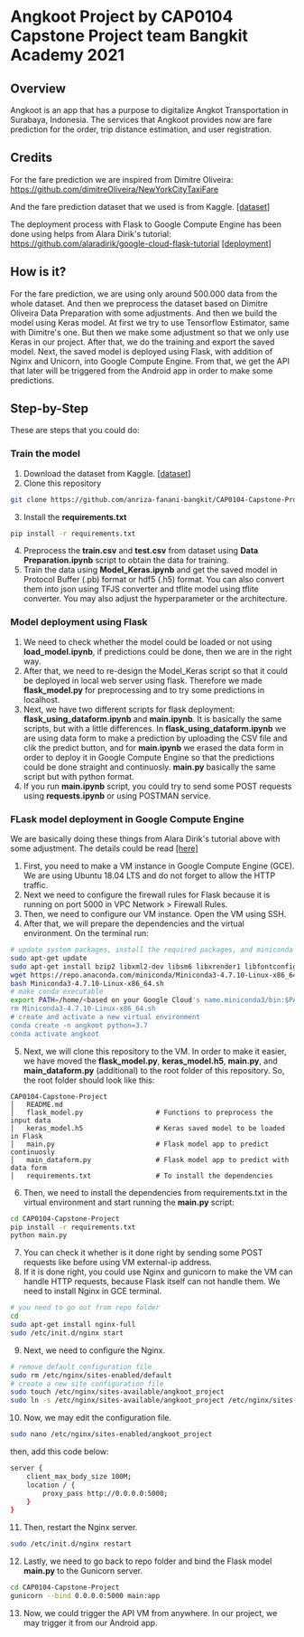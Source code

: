 # Angkoot Project by CAP0104 Capstone Project team Bangkit Academy 2021

## Overview
Angkoot is an app that has a purpose to digitalize Angkot Transportation in Surabaya, Indonesia. The services that Angkoot provides now are fare prediction for the order, trip distance estimation, and user registration.

## Credits
For the fare prediction we are inspired from Dimitre Oliveira:
https://github.com/dimitreOliveira/NewYorkCityTaxiFare

And the fare prediction dataset that we used is from Kaggle. [[dataset]](https://www.kaggle.com/c/new-york-city-taxi-fare-prediction)

The deployment process with Flask to Google Compute Engine has been done using helps from Alara Dirik's tutorial: https://github.com/alaradirik/google-cloud-flask-tutorial [[deployment]](https://towardsdatascience.com/deploying-a-custom-ml-prediction-service-on-google-cloud-ae3be7e6d38f)


## How is it?
For the fare prediction, we are using only around 500.000 data from the whole dataset. And then we preprocess the dataset based on Dimitre Oliveira Data Preparation with some adjustments. And then we build the model using Keras model. At first we try to use Tensorflow Estimator, same with Dimitre's one. But then we make some adjustment so that we only use Keras in our project. After that, we do the training and export the saved model. Next, the saved model is deployed using Flask, with addition of Nginx and Unicorn, into Google Compute Engine. From that, we get the API that later will be triggered from the Android app in order to make some predictions.

## Step-by-Step
These are steps that you could do:
### Train the model
1. Download the dataset from Kaggle. [[dataset]](https://www.kaggle.com/c/new-york-city-taxi-fare-prediction)
2. Clone this repository
```bash
git clone https://github.com/anriza-fanani-bangkit/CAP0104-Capstone-Project/
```
3. Install the **requirements.txt**
```bash
pip install -r requirements.txt
```
4. Preprocess the **train.csv** and **test.csv** from dataset using **Data Preparation.ipynb** script to obtain the data for training.
5.  Train the data using **Model_Keras.ipynb** and get the saved model in Protocol Buffer (.pb) format or hdf5 (.h5) format. You can also convert them into json using TFJS converter and tflite model using tflite converter. You may also adjust the hyperparameter or the architecture.
### Model deployment using Flask
1. We need to check whether the model could be loaded or not using **load_model.ipynb**, if predictions could be done, then we are in the right way.
2. After that, we need to re-design the Model_Keras script so that it could be deployed in local web server using flask. Therefore we made **flask_model.py** for preprocessing and to try some predictions in localhost.
3. Next, we have two different scripts for flask deployment: **flask_using_dataform.ipynb** and **main.ipynb**. It is basically the same scripts, but with a little differences. In **flask_using_dataform.ipynb** we are using data form to make a prediction by uploading the CSV file and clik the predict button, and for **main.ipynb** we erased the data form in order to deploy it in Google Compute Engine so that the predictions could be done straight and continuosly. **main.py** basically the same script but with python format.
4. If you run **main.ipynb** script, you could try to send some POST requests using **requests.ipynb** or using POSTMAN service.
### FLask model deployment in Google Compute Engine
We are basically doing these things from Alara Dirik's tutorial above with some adjustment. The details could be read [[here]](https://towardsdatascience.com/deploying-a-custom-ml-prediction-service-on-google-cloud-ae3be7e6d38f)
1. First, you need to make a VM instance in Google Compute Engine (GCE). We are using Ubuntu 18.04 LTS and do not forget to allow the HTTP traffic.
2. Next we need to configure the firewall rules for Flask because it is running on port 5000 in VPC Network > Firewall Rules.
3. Then, we need to configure our VM instance. Open the VM using SSH.
4. After that, we will prepare the dependencies and the virtual environment. On the terminal run:
```bash
# update system packages, install the required packages, and miniconda
sudo apt-get update
sudo apt-get install bzip2 libxml2-dev libsm6 libxrender1 libfontconfig1
wget https://repo.anaconda.com/miniconda/Miniconda3-4.7.10-Linux-x86_64.sh
bash Miniconda3-4.7.10-Linux-x86_64.sh
# make conda executable
export PATH=/home/<based on your Google Cloud's name.miniconda3/bin:$PATH
rm Miniconda3-4.7.10-Linux-x86_64.sh
# create and activate a new virtual environment
conda create -n angkoot python=3.7
conda activate angkoot
```
5. Next, we will clone this repository to the VM. In order to make it easier, we have moved the **flask_model.py**, **keras_model.h5**, **main.py**, and **main_dataform.py** (additional) to the root folder of this repository. So, the root folder should look like this:
```
CAP0104-Capstone-Project
│   README.md
│   flask_model.py                  # Functions to preprocess the input data    
│   keras_model.h5                  # Keras saved model to be loaded in Flask
│   main.py                         # Flask model app to predict continuosly
│   main_dataform.py                # Flask model app to predict with data form
│   requirements.txt                # To install the dependencies
```              
6. Then, we need to install the dependencies from requirements.txt in the virtual environment and start running the **main.py** script:
```bash
cd CAP0104-Capstone-Project
pip install -r requirements.txt
python main.py
```
7. You can check it whether is it done right by sending some POST requests like before using VM external-ip address.
8. If it is done right, you could use Nginx and gunicorn to make the VM can handle HTTP requests, because Flask itself can not handle them. We need to install Nginx in GCE terminal.
```bash
# you need to go out from repo folder
cd
sudo apt-get install nginx-full
sudo /etc/init.d/nginx start
```
9. Next, we need to configure the Nginx.
```bash
# remove default configuration file
sudo rm /etc/nginx/sites-enabled/default
# create a new site configuration file
sudo touch /etc/nginx/sites-available/angkoot_project
sudo ln -s /etc/nginx/sites-available/angkoot_project /etc/nginx/sites-enabled/angkoot_project
```
10. Now, we may edit the configuration file.
```bash
sudo nano /etc/nginx/sites-enabled/angkoot_project
```
then, add this code below:
```bash
server {
    client_max_body_size 100M;
    location / {
        proxy_pass http://0.0.0.0:5000;
    }
}
```
11. Then, restart the Nginx server.
```bash
sudo /etc/init.d/nginx restart
```
12. Lastly, we need to go back to repo folder and bind the Flask model **main.py** to the Gunicorn server.
```bash
cd CAP0104-Capstone-Project
gunicorn --bind 0.0.0.0:5000 main:app
```
13. Now, we could trigger the API VM from anywhere. In our project, we may trigger it from our Android app.
